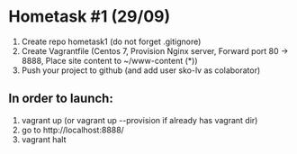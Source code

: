 # Hometask #1 (29/09)

1. Create repo hometask1    (do not forget .gitignore)
2. Create Vagrantfile (Centos 7, Provision Nginx server, Forward port 80 → 8888, Place site content to ~/www-content (*))
3. Push your project to github (and add user sko-lv as colaborator)

## In order to  launch:
1. vagrant up (or vagrant up --provision if already has vagrant dir)
2. go to http://localhost:8888/
3. vagrant halt